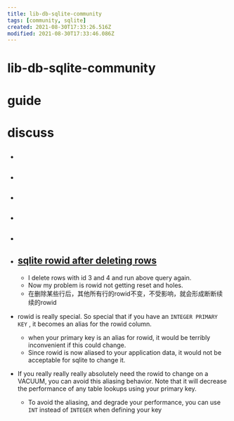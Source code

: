 ```yaml
---
title: lib-db-sqlite-community
tags: [community, sqlite]
created: 2021-08-30T17:33:26.516Z
modified: 2021-08-30T17:33:46.086Z
---
```


# lib-db-sqlite-community

# guide

# discuss
- ## 

- ## 

- ## 

- ## 

- ## 

- ## [sqlite rowid after deleting rows](https://stackoverflow.com/questions/35876171)
  - I delete rows with id 3 and 4 and run above query again.
  - Now my problem is rowid not getting reset and holes.
  - 在删除某些行后，其他所有行的rowid不变，不受影响，就会形成断断续续的rowid
- rowid is really special. So special that if you have an `INTEGER PRIMARY KEY` , it becomes an alias for the rowid column. 
  - when your primary key is an alias for rowid, it would be terribly inconvenient if this could change. 
  - Since rowid is now aliased to your application data, it would not be acceptable for sqlite to change it.
- If you really really really absolutely need the rowid to change on a VACUUM, you can avoid this aliasing behavior. Note that it will decrease the performance of any table lookups using your primary key.
  - To avoid the aliasing, and degrade your performance, you can use `INT` instead of `INTEGER` when defining your key

